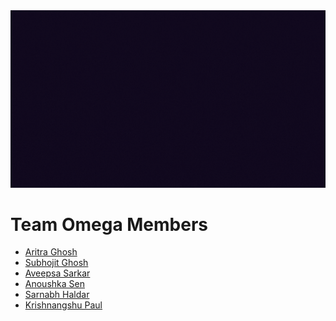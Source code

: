 <div align="center">
  <img src="https://github.com/TeamOmega-us/.github/blob/main/profile/omega-gif.gif">
</div>

# Team Omega Members

- [Aritra Ghosh](https://github.com/TheCleverIdiott)
- [Subhojit Ghosh](https://github.com/Subhojit666)
- [Aveepsa Sarkar](https://github.com/LostCatinLostCity)
- [Anoushka Sen](https://github.com/senanoushka)
- [Sarnabh Haldar](https://github.com/CODERdotEXE)
- [Krishnangshu Paul](https://github.com/krish-paul)

